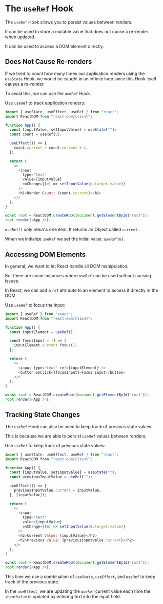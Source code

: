 # The `useRef` Hook

The `useRef` Hook allows you to persist values between renders.

It can be used to store a mutable value that does not cause a re-render when updated.

It can be used to access a DOM element directly.

## Does Not Cause Re-renders

If we tried to count how many times our application renders using the `useState` Hook, we would be caught in an infinite loop since this Hook itself causes a re-render.

To avoid this, we can use the `useRef` Hook.

Use `useRef` to track application renders:

```js
import { useState, useEffect, useRef } from "react";
import ReactDOM from "react-dom/client";

function App() {
  const [inputValue, setInputValue] = useState("");
  const count = useRef(0);

  useEffect(() => {
    count.current = count.current + 1;
  });

  return (
    <>
      <input
        type="text"
        value={inputValue}
        onChange={(e) => setInputValue(e.target.value)}
      />
      <h1>Render Count: {count.current}</h1>
    </>
  );
}

const root = ReactDOM.createRoot(document.getElementById('root'));
root.render(<App />);
```

`useRef()` only returns one item. It returns an Object called `current`.

When we initialize `useRef` we set the initial value: `useRef(0)`.

## Accessing DOM Elements

In general, we want to let React handle all DOM manipulation.

But there are some instances where `useRef` can be used without causing issues.

In React, we can add a `ref` attribute to an element to access it directly in the DOM.

Use `useRef` to focus the input:

```js
import { useRef } from "react";
import ReactDOM from "react-dom/client";

function App() {
  const inputElement = useRef();

  const focusInput = () => {
    inputElement.current.focus();
  };

  return (
    <>
      <input type="text" ref={inputElement} />
      <button onClick={focusInput}>Focus Input</button>
    </>
  );
}

const root = ReactDOM.createRoot(document.getElementById('root'));
root.render(<App />);
```

## Tracking State Changes

The `useRef` Hook can also be used to keep track of previous state values.

This is because we are able to persist `useRef` values between renders.

Use `useRef` to keep track of previous state values:

```js
import { useState, useEffect, useRef } from "react";
import ReactDOM from "react-dom/client";

function App() {
  const [inputValue, setInputValue] = useState("");
  const previousInputValue = useRef("");

  useEffect(() => {
    previousInputValue.current = inputValue;
  }, [inputValue]);

  return (
    <>
      <input
        type="text"
        value={inputValue}
        onChange={(e) => setInputValue(e.target.value)}
      />
      <h2>Current Value: {inputValue}</h2>
      <h2>Previous Value: {previousInputValue.current}</h2>
    </>
  );
}

const root = ReactDOM.createRoot(document.getElementById('root'));
root.render(<App />);
```

This time we use a combination of `useState`, `useEffect`, and `useRef` to keep track of the previous state.

In the `useEffect`, we are updating the `useRef` current value each time the `inputValue` is updated by entering text into the input field.